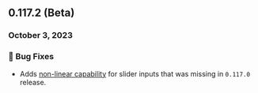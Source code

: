 ## 0.117.2 (Beta)

### October 3, 2023

### 🐛 Bug Fixes

- Adds [non-linear capability](/inputs/sliders) for slider inputs that was missing in `0.117.0` release.

